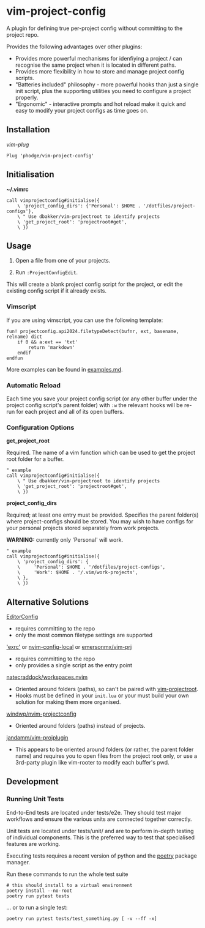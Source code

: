 # vim-project-config

A plugin for defining true per-project config without committing to the project repo.

Provides the following advantages over other plugins:

* Provides more powerful mechanisms for idenfiying a project / can recognise the same project when
  it is located in different paths.
* Provides more flexibility in how to store and manage project config scripts.
* "Batteries included" philosophy - more powerful hooks than just a single init script, plus the
  supporting utilities you need to configure a project properly.
* "Ergonomic" - interactive prompts and hot reload make it quick and easy to modify your project
  configs as time goes on.


## Installation

*vim-plug*

    Plug 'phodge/vim-project-config'

<!-- TODO: PC017: is this noticed required for the hooks to work?
**Important!** You should add vim-project-config to your ~/.vimrc in such a way that it appears in
['runtimepath'](https://neovim.io/doc/user/options.html#'runtimepath') earlier than other plugins
so that it can set buffer-local options before other plugins begin initialisation.
-->


## Initialisation

**~/.vimrc**
<!--TODO: PC022: implement project_config_dirs other than 'Personal' -->

    call vimprojectconfig#initialise({
        \ 'project_config_dirs': {'Personal': $HOME . '/dotfiles/project-configs'},
        \ " Use dbakker/vim-projectroot to identify projects
        \ 'get_project_root': 'projectroot#get',
        \ })


<!--
TODO: PC004: add support for lua
TODO: PC022: implement project_config_dirs other than 'Personal'
**init.lua** (Neovim)

    # TODO: rewrite this as lua
    call vimprojectconfig#initialise{
        project_config_dirs = {Personal = $HOME . '/dotfiles/project-configs'},
        -- Use dbakker/vim-projectroot to identify projects
        get_project_root = 'projectroot#get',
    }
--->


## Usage

1) Open a file from one of your projects.

2) Run `:ProjectConfigEdit`.

This will create a blank project config script for the project, or edit the existing config script
if it already exists.

### Vimscript

If you are using vimscript, you can use the following template:

    fun! projectconfig.api2024.filetypeDetect(bufnr, ext, basename, relname) dict
        if 0 && a:ext == 'txt'
            return 'markdown'
        endif
    endfun


<!--

TODO: PC017: document what the handlers are


    " XXX: I need to do some experimentation to see which autocmd is right for this thing

    fun! projectconfig.projectBufLoad(projectstate, bufnr)
        " executed once when a buffer for a project is created or opened.
    endfun

    " TODO: per-buffer hooks? Or just one hook that enables you to add any of the below autocmds?
    fun! projectconfig.BufEnter(projectstate)
    endfun

    fun! projectconfig.BufNew(projectstate)
        " No good - the current buffer % may be different from the buffer being created.
        " (See TODO/PC017.txt)
    endfun

    fun! projectconfig.BufNewFile(projectstate)
        " When starting to edit a file that doesn't exist.  Can be used to read
        " in a skeleton file.
    endfun

    fun! projectconfig.BufReadPre(projectstate)
    endfun

    fun! projectconfig.BufReadPost(projectstate)
    endfun

    fun! projectconfig.BufUnload(projectstate)
    endfun

    fun! projectconfig.BufWritePre(projectstate)
    endfun

    fun! projectconfig.BufWritePost(projectstate)
    endfun

    fun! projectconfig.FileType(projectstate)
    endfun

    fun! projectconfig.Syntax(projectstate)
    endfun


### Lua

TODO: PC004: add support for lua

If you are using Lua, you should use the following template:

    " project.lua - My cool project
    fun! projectconfig.setup(a:projectstate)
        " executed once when a buffer for the project is first opened. Store per-project state in
        " a:projectstate
    endfun

    fun! projectconfig.teardown(a:projectstate)
        " executed once when the last buffer for a project is unloaded.
    endfun

-->

More examples can be found in [examples.md](docs/examples.md).


### Automatic Reload

<!-- TODO: PC026: ensure this works for all buffers -->

Each time you save your project config script (or any other buffer under the project config script's
parent folder) with `:w` the relevant hooks will be re-run for each project and all of its open buffers.



### Configuration Options

**get_project_root**

Required. The name of a vim function which can be used to get the project root folder for a buffer.

    " example
    call vimprojectconfig#initialise({
        \ " Use dbakker/vim-projectroot to identify projects
        \ 'get_project_root': 'projectroot#get',
        \ })

**project_config_dirs**

Required; at least one entry must be provided. Specifies the parent folder(s)
where project-configs should be stored. You may wish to have configs for your
personal projects stored separately from work projects.
<!--TODO: PC022: implement project_config_dirs other than 'Personal' -->
**WARNING:** currently only 'Personal' will work.

    " example
    call vimprojectconfig#initialise({
        \ 'project_config_dirs': {
        \     'Personal': $HOME . '/dotfiles/project-configs',
        \     'Work': $HOME . '/.vim/work-projects',
        \ },
        \ })

<!--
TODO: PC004: add these options also:
**init_scripts**

Optional. Defaults to `["project.lua", "project.vim"]`.


**default_init_script**

Optional. If set, must be one of the file names from **init_scripts**. Specifies the name of the
init script to use for new project configs so that you aren't prompted to choose for every project.
-->

<!--
TODO: PC027: document API here?
### Other API Features

`projectconfig#getProjectConfigPath(projectfile)`

    Returns the path for the project config script that would be opened by `:ProjectConfigEdit` for
    the specified buffer, or `v:null` if it does not exist.

`projectconfig#getProjectConfigDir(projectfile)`

    Returns the path for folder containing the project config script that would be opened by
    `:ProjectConfigEdit`, or `v:null` if no project config exists for that project.
-->


## Alternative Solutions

[EditorConfig](https://editorconfig.org/)

* requires committing to the repo
* only the most common filetype settings are supported

['exrc'](https://neovim.io/doc/user/options.html#'exrc') or [nvim-config-local](https://github.com/klen/nvim-config-local) or [emersonmx/vim-prj](https://github.com/emersonmx/vim-prj)

* requires committing to the repo
* only provides a single script as the entry point


[natecraddock/workspaces.nvim](https://github.com/natecraddock/workspaces.nvim)

* Oriented around folders (paths), so can't be paired with [vim-projectroot](https://github.com/dbakker/vim-projectroot).
* Hooks must be defined in your `init.lua` or your must build your own solution for making them
  more organised.


[windwp/nvim-projectconfig](https://github.com/windwp/nvim-projectconfig)

* Oriented around folders (paths) instead of projects.


[jandamm/vim-projplugin](https://github.com/jandamm/vim-projplugin)

* This appears to be oriented around folders (or rather, the parent folder name) and requires you
  to open files from the project root only, or use a 3rd-party plugin like vim-rooter to modify each
  buffer's pwd.


## Development

### Running Unit Tests

End-to-End tests are located under tests/e2e. They should test major workflows
and ensure the various units are connected together correctly.

Unit tests are located under tests/unit/ and are to perform in-depth testing of
individual components. This is the preferred way to test that specialised
features are working.

Executing tests requires a recent version of python and the
[poetry](https://python-poetry.org/) package manager.
<!--
TODO: PC028: describe vim/neovim execution dependencies You will also need to
install the minimum supported versions of vim and neovim, and vim will need the
+clientserver feature.
-->

Run these commands to run the whole test suite

    # this should install to a virtual environment
    poetry install --no-root
    poetry run pytest tests

... or to run a single test:

    poetry run pytest tests/test_something.py [ -v --ff -x]
